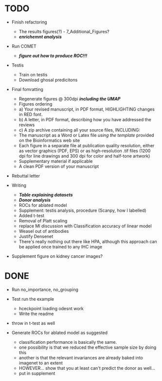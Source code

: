 # TODO

- Finish refactoring
    - The results figures(?) - 7_Additional_Figures?
    - ***enrichemnt analysis***

- Run COMET
    - ***figure out how to produce ROC!!!***

- Testis
    - Train on testis
    - Download ghosal predicitons

- Final fomratting
    - Regenerate figures @ 300dpi ***including the UMAP***
    - Figures ordering
    - a) Your revised manuscript, in PDF format, HIGHLIGHTING changes in RED font.
    - b) A letter, in PDF format, describing how you have addressed the reviews
    - c) A zip archive containing all your source files, INCLUDING:
     - The manuscript as a Word or Latex file *using the template* provided on the Bioinformatics web site
     - Each figure in a separate file at publication quality resolution, either as vector graphics (PDF, EPS) 
       or as high-resolution .tif files (1200 dpi for line drawings and 300 dpi for color and half-tone artwork)
     - Supplementary material if applicable
     - A clean PDF version of your manuscript
    
- Rebuttal letter

- Writing
    - ***Table explaining datasets***
    - ***Donor analysis***
    - ROCs for ablated model
    - Supplement: testis analysis, procedure (Scanpy, how I labelled)
    - Added t-test
    - Removal of Platt scaling
    - replace MI discussion with Classification accuracy of linear model
    - Weasel out of antibodies
    - Justify Densenet
    - There's really nothing out there like HPA, although this approach can be applied once trained to any IHC image

- Supplement figure on kidney cancer images?

# DONE

- Run no_importance, no_grouping

- Test run the example
    - hceckpoint loading odesnt work
    - Write the readme
    
- throw in t-test as well

- Generate ROCs for ablated model as suggested
    - classification performance is basically the same.
    - one possibility is that we reduced the effective sample size by doing this
    - another is that the relevant invariances are already baked into imagenet to an extent
    - HOWEVER... show that you at least can't predict the donor as well...
    - put in supplement